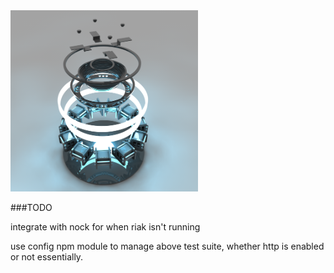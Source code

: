 <img src="images/riaktor.png" alt="the riaktor" width="300px;"/>

###TODO

  integrate with nock for when riak isn't running

  use config npm module to manage above test suite, whether http is enabled or not essentially.